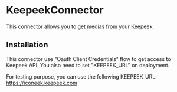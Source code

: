 # KeepeekConnector
This connector allows you to get medias from your Keepeek.

## Installation
This connector use "Oauth Client Credentials" flow to get access to Keepeek API.
You also need to set "KEEPEEK_URL" on deployment.

For testing purpose, you can use the following KEEPEEK_URL: https://iconeek.keepeek.com